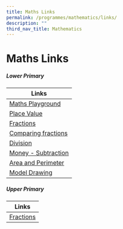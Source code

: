 ```yaml
---
title: Maths Links
permalink: /programmes/mathematics/links/
description: ""
third_nav_title: Mathematics
---
```

Maths Links
===========

##### Lower Primary

<table>
<thead>
  <tr>
    <th>Links</th>
  </tr>
</thead>
<tbody>
  <tr>
    <td><a href="https://www.mathplayground.com/grade_2_games.html">Maths Playground</a></td>
  </tr>
  <tr>
    <td><a href="https://www.sheppardsoftware.com/mathgames/placevalue/mathman_place_exp.htm">Place Value</a></td>
  </tr>
  <tr>
    <td><a href="https://www.mrnussbaum.com/tonyfraction/">Fractions</a></td>
  </tr>
  <tr>
    <td><a href="https://www.sheppardsoftware.com/mathgames/fractions/Balloons_fractions1.htm">Comparing fractions</a></td>
  </tr>
  <tr>
    <td><a href="https://cemc2.math.uwaterloo.ca/mathfrog/english/kidz/div5.shtml">Division</a><br></td>
  </tr>
  <tr>
    <td><a href="http://www.math-play.com/Subtracting-Money/subtracting-money-game_html5.html">Money - Subtraction</a></td>
  </tr>
  <tr>
    <td><a href="https://www.mrnussbaum.com/zoo/">Area and Perimeter</a></td>
  </tr>
  <tr>
    <td><a href="https://www.mathplayground.com/thinkingblocks.html">Model Drawing</a></td>
  </tr>
</tbody>
</table>

##### Upper Primary

<table>
<thead>
  <tr>
    <th>Links</th>
  </tr>
</thead>
<tbody>
  <tr>
    <td><a href="https://www.mrnussbaum.com/tonyfraction/">Fractions</a></td>
  </tr>
</tbody>
</table>
